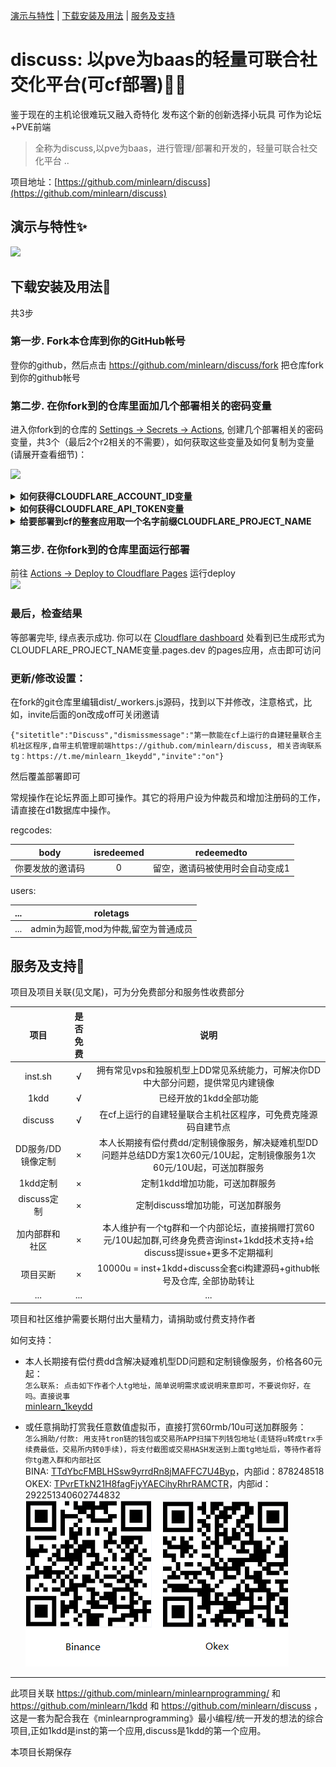 [演示与特性](#演示与特性) | [下载安装及用法](#下载安装及用法) | [服务及支持](#服务及支持)

discuss: 以pve为baas的轻量可联合社交化平台(可cf部署)🚀🎉
=====


鉴于现在的主机论很难玩又融入奇特化
发布这个新的创新选择小玩具
可作为论坛+PVE前端

> 全称为discuss,以pve为baas，进行管理/部署和开发的，轻量可联合社交化平台 ..  

项目地址：[https://github.com/minlearn/discuss](https://github.com/minlearn/discuss)

演示与特性✨
-----


![](https://github.com/minlearn/discuss/raw/master/_build/assets/discuss.png)



下载安装及用法📄
-----

共3步

### 第一步. Fork本仓库到你的GitHub帐号

登你的github，然后点击 https://github.com/minlearn/discuss/fork 把仓库fork到你的github帐号

### 第二步. 在你fork到的仓库里面加几个部署相关的密码变量

进入你fork到的仓库的 [Settings -> Secrets -> Actions](../../settings/secrets/actions), 创建几个部署相关的密码变量，共3个（最后2个r2相关的不需要），如何获取这些变量及如何复制为变量(请展开查看细节)：  

![](https://user-images.githubusercontent.com/1719237/205524410-268abf92-af61-467a-8883-78b8d4de3c56.png)

<details>
<summary><b>如何获得CLOUDFLARE_ACCOUNT_ID变量</b></summary>
登录cf面板会自动跳到:https://dash.cloudflare.com/[你的帐号id]  ，比如这样：https://dash.cloudflare.com/fff88980eeeeedcc3ffffd4f555f4999，  后面的 * fff88980eeeeedcc3ffffd4f555f4999 * 就是帐号id  
将其复制到仓库的[Settings -> Secrets -> Actions](../../settings/secrets/actions) 处即可，注意复制到不要有多余字符，会显示为星号，
<IMG src="https://user-images.githubusercontent.com/1719237/208216752-56f00f51-29cb-43ea-b720-75244719898d.png"/>
</details>

<details>
<summary><b>如何获得CLOUDFLARE_API_TOKEN变量</b></summary>
登录cf，定位到: https://dash.cloudflare.com/profile/api-tokens  创建一个custom token:  
<IMG src="https://user-images.githubusercontent.com/1719237/205525627-14da54ae-1733-4db5-b65d-94f5ec48f360.png"/>
修改token的权限，放行Cloudflare Pages 和 D1:
<IMG src="https://user-images.githubusercontent.com/1719237/205525675-4c8a6bce-21a8-45e3-bf0c-28981f123da3.png"/>
像复制帐号id一样复制为仓库的对应名字变量
</details>


<details>
<summary><b>给要部署到cf的整套应用取一个名字前缀CLOUDFLARE_PROJECT_NAME</b></summary>
随便都可以，就是不要带._等特殊符号，比如你取名为discuss，或discussmyxxxdomain都可以
像复制帐号id一样复制为仓库的对应名字变量
</details>


### 第三步. 在你fork到的仓库里面运行部署

前往 [Actions -> Deploy to Cloudflare Pages](../../actions/workflows/deploy.yml) 运行deploy  
![](https://user-images.githubusercontent.com/1719237/205526856-05ea0ff4-703a-4d08-bc7f-4ae2dfc07cfe.png)


### 最后，检查结果

等部署完毕, 绿点表示成功. 你可以在 [Cloudflare dashboard](https://dash.cloudflare.com/sign-up/pages) 处看到已生成形式为 CLOUDFLARE_PROJECT_NAME变量.pages.dev 的pages应用，点击即可访问


### 更新/修改设置：

在fork的git仓库里编辑dist/_workers.js源码，找到以下并修改，注意格式，比如，invite后面的on改成off可关闭邀请

```
{"sitetitle":"Discuss","dismissmessage":"第一款能在cf上运行的自建轻量联合主机社区程序,自带主机管理前端https://github.com/minlearn/discuss, 相关咨询联系tg：https://t.me/minlearn_1keydd","invite":"on"}
```

然后覆盖部署即可

常规操作在论坛界面上即可操作。其它的将用户设为仲裁员和增加注册码的工作，请直接在d1数据库中操作。

regcodes:  

| body            | isredeemed | redeemedto |
| :------:        | :-:        | :-: |
| 你要发放的邀请码   |  0         | 留空，邀请码被使用时会自动变成1 |

users:  

| ...            | roletags |
| :------:       | :-:        |
| ...            |  admin为超管,mod为仲裁,留空为普通成员         |


服务及支持👀
-----

项目及项目关联(见文尾)，可为分免费部分和服务性收费部分  

| 项目                      | 是否免费 | 说明 |
| :------:                 | :-:     | :-: |
| inst.sh                  |  √      | 拥有常见vps和独服机型上DD常见系统能力，可解决你DD中大部分问题，提供常见内建镜像 |
| 1kdd                     |  √      | 已经开放的1kdd全部功能 |
| discuss                  |  √      | 在cf上运行的自建轻量联合主机社区程序，可免费克隆源码自建节点 |
| DD服务/DD镜像定制          |  ×      | 本人长期接有偿付费dd/定制镜像服务，解决疑难机型DD问题并总结DD方案1次60元/10U起，定制镜像服务1次60元/10U起，可送加群服务 |
| 1kdd定制                 |  ×      | 定制1kdd增加功能，可送加群服务 |
| discuss定制              |  ×      | 定制discuss增加功能，可送加群服务 |
| 加内部群和社区             |  ×      | 本人维护有一个tg群和一个内部论坛，直接捐赠打赏60元/10U起加群,可终身免费咨询inst+1kdd技术支持+给discuss提issue+更多不定期福利 |
| 项目买断                  |  ×      | 10000u = inst+1kdd+discuss全套ci构建源码+github帐号及仓库, 全部协助转让 |
| ...                      | ...     | ... |

项目和社区维护需要长期付出大量精力，请捐助或付费支持作者  

如何支持：

 * 本人长期接有偿付费dd含解决疑难机型DD问题和定制镜像服务，价格各60元起：  
`怎么联系: 点击如下作者个人tg地址，简单说明需求或说明来意即可，不要说你好，在吗。直接说事`  
[minlearn_1keydd](https://t.me/minlearn_1keydd)

 * 或任意捐助打赏我任意数值虚拟币，直接打赏60rmb/10u可送加群服务：  
`怎么捐助/付款: 用支持tron链的钱包或交易所APP扫描下列钱包地址(走链将u转成trx手续费最低，交易所内转0手续)，将支付截图或交易HASH发送到上面tg地址后，等待作者将你tg邀入群和内部社区`  
BINA: [TTdYbcFMBLHSsw9yrrdRn8jMAFFC7U4Byp](https://tronscan.io/#/address/TTdYbcFMBLHSsw9yrrdRn8jMAFFC7U4Byp)，内部id：878248518  
OKEX: [TPvrETkN21H8fagFjyYAECihyRhrRAMCTR](https://tronscan.io/#/address/TPvrETkN21H8fagFjyYAECihyRhrRAMCTR)，内部id：292251340602744832  
![](https://github.com/minlearn/minlearnprogramming/raw/master/_build/assets/donate.png)

-----

此项目关联 https://github.com/minlearn/minlearnprogramming/ 和 https://github.com/minlearn/1kdd 和 https://github.com/minlearn/discuss ，这是一套为配合我在《minlearnprogramming》最小编程/统一开发的想法的综合项目,正如1kdd是inst的第一个应用,discuss是1kdd的第一个应用。

本项目长期保存





